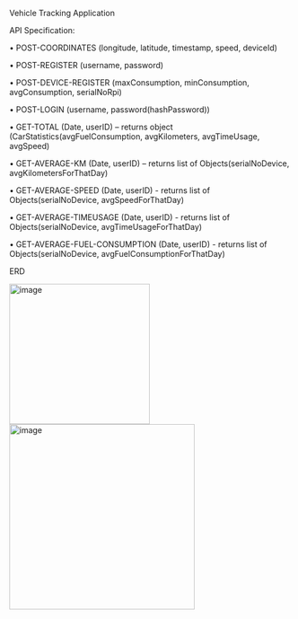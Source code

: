 Vehicle Tracking Application


API Specification:

•	POST-COORDINATES (longitude, latitude, timestamp, speed, deviceId)

•	POST-REGISTER (username, password)

•	POST-DEVICE-REGISTER (maxConsumption, minConsumption, avgConsumption, serialNoRpi)

•	POST-LOGIN (username, password(hashPassword))

•	GET-TOTAL (Date, userID) – returns object (CarStatistics(avgFuelConsumption, avgKilometers, avgTimeUsage, avgSpeed)

•	GET-AVERAGE-KM (Date, userID) – returns list of Objects(serialNoDevice, avgKilometersForThatDay) 

•	GET-AVERAGE-SPEED (Date, userID) - returns list of Objects(serialNoDevice, avgSpeedForThatDay)

•	GET-AVERAGE-TIMEUSAGE (Date, userID) - returns list of Objects(serialNoDevice, avgTimeUsageForThatDay)

•	GET-AVERAGE-FUEL-CONSUMPTION (Date, userID) - returns list of Objects(serialNoDevice, avgFuelConsumptionForThatDay)

ERD

<img width="250" alt="image" src="https://github.com/Cerka24/vehicle-tracking-app/assets/105603113/c9f3b0c7-8462-4876-8afb-06e78880bd0e">


<img width="330" alt="image" src="https://github.com/Cerka24/vehicle-tracking-app/assets/105603113/e388bdf1-8e2c-4a62-b48b-f6fe9c54c744">
